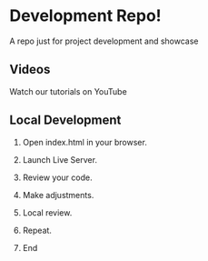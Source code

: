 # Development Repo!

A repo just for project development and showcase

## Videos

Watch our tutorials on YouTube

## Local Development

1. Open index.html in your browser.

2. Launch Live Server.

3. Review your code.

4. Make adjustments.

5. Local review.

6. Repeat.

7. End